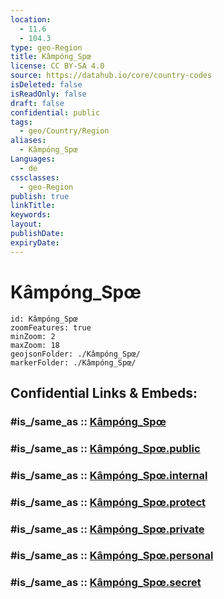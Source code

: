 ```yaml
---
location:
  - 11.6
  - 104.3
type: geo-Region
title: Kâmpóng_Spœ
license: CC BY-SA 4.0
source: https://datahub.io/core/country-codes
isDeleted: false
isReadOnly: false
draft: false
confidential: public
tags:
  - geo/Country/Region
aliases:
  - Kâmpóng_Spœ
Languages:
  - de
cssclasses:
  - geo-Region
publish: true
linkTitle:
keywords:
layout:
publishDate:
expiryDate:
---
```


# Kâmpóng_Spœ

```leaflet
id: Kâmpóng_Spœ
zoomFeatures: true 
minZoom: 2 
maxZoom: 18
geojsonFolder: ./Kâmpóng_Spœ/
markerFolder: ./Kâmpóng_Spœ/
```


## Confidential Links & Embeds: 

### #is_/same_as :: [Kâmpóng_Spœ](/_Standards/Earth/Continent/Asia/Asia~South~East/Cambodia/Provinces~Cambodia/Kâmpóng_Spœ.md) 

### #is_/same_as :: [Kâmpóng_Spœ.public](/_public/Earth/Continent/Asia/Asia~South~East/Cambodia/Provinces~Cambodia/Kâmpóng_Spœ.public.md) 

### #is_/same_as :: [Kâmpóng_Spœ.internal](/_internal/Earth/Continent/Asia/Asia~South~East/Cambodia/Provinces~Cambodia/Kâmpóng_Spœ.internal.md) 

### #is_/same_as :: [Kâmpóng_Spœ.protect](/_protect/Earth/Continent/Asia/Asia~South~East/Cambodia/Provinces~Cambodia/Kâmpóng_Spœ.protect.md) 

### #is_/same_as :: [Kâmpóng_Spœ.private](/_private/Earth/Continent/Asia/Asia~South~East/Cambodia/Provinces~Cambodia/Kâmpóng_Spœ.private.md) 

### #is_/same_as :: [Kâmpóng_Spœ.personal](/_personal/Earth/Continent/Asia/Asia~South~East/Cambodia/Provinces~Cambodia/Kâmpóng_Spœ.personal.md) 

### #is_/same_as :: [Kâmpóng_Spœ.secret](/_secret/Earth/Continent/Asia/Asia~South~East/Cambodia/Provinces~Cambodia/Kâmpóng_Spœ.secret.md)

